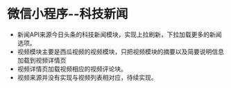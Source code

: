# 微信小程序--科技新闻
- 新闻API来源今日头条的科技新闻模块，实现上拉刷新，下拉加载更多的新闻选项。
- 视频模块主要是西瓜视频的视频模块，只把视频模块的摘要以及简要说明信息加载到视频详情页
- 视频详情页加载视频相应的视频评论块。
- 视频来源并没有实现与视频列表相对应，待续实现。
